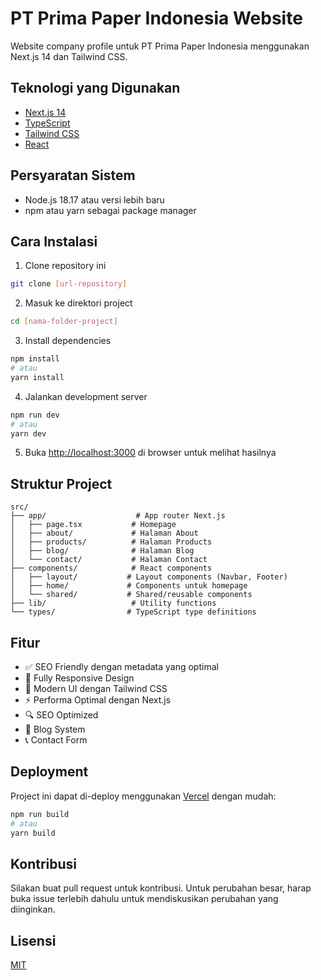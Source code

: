 # PT Prima Paper Indonesia Website

Website company profile untuk PT Prima Paper Indonesia menggunakan Next.js 14 dan Tailwind CSS.

## Teknologi yang Digunakan

- [Next.js 14](https://nextjs.org/)
- [TypeScript](https://www.typescriptlang.org/)
- [Tailwind CSS](https://tailwindcss.com/)
- [React](https://reactjs.org/)

## Persyaratan Sistem

- Node.js 18.17 atau versi lebih baru
- npm atau yarn sebagai package manager

## Cara Instalasi

1. Clone repository ini
   
```bash
git clone [url-repository]
```
2. Masuk ke direktori project

```bash
cd [nama-folder-project]
```

3. Install dependencies
```bash
npm install
# atau
yarn install
```

4. Jalankan development server
```bash
npm run dev
# atau
yarn dev
```

5. Buka [http://localhost:3000](http://localhost:3000) di browser untuk melihat hasilnya

## Struktur Project

```
src/
├── app/                    # App router Next.js
│   ├── page.tsx           # Homepage
│   ├── about/             # Halaman About
│   ├── products/          # Halaman Products
│   ├── blog/              # Halaman Blog
│   └── contact/           # Halaman Contact
├── components/            # React components
│   ├── layout/           # Layout components (Navbar, Footer)
│   ├── home/             # Components untuk homepage
│   └── shared/           # Shared/reusable components
├── lib/                   # Utility functions
└── types/                # TypeScript type definitions
```

## Fitur

- ✅ SEO Friendly dengan metadata yang optimal
- 📱 Fully Responsive Design
- 🎨 Modern UI dengan Tailwind CSS
- ⚡ Performa Optimal dengan Next.js
- 🔍 SEO Optimized
- 📝 Blog System
- 📞 Contact Form

## Deployment

Project ini dapat di-deploy menggunakan [Vercel](https://vercel.com) dengan mudah:

```bash
npm run build
# atau
yarn build
```

## Kontribusi

Silakan buat pull request untuk kontribusi. Untuk perubahan besar, harap buka issue terlebih dahulu untuk mendiskusikan perubahan yang diinginkan.

## Lisensi

[MIT](https://choosealicense.com/licenses/mit/)
